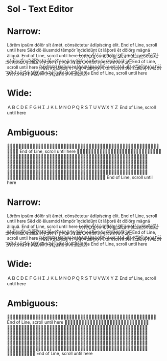 # Sol - Text Editor

# Narrow:

Lörëm ípsüm dólör sït âmét, cönsëctetur âdïpïscïng élit. End of Line, scroll until here
Sëd dö ēiusmód tēmpör ïncïdïdünt üt lâborë ēt dölöre mägnä äliquä. End of Line, scroll until here
L̶̯̈́ö̶͕r̸̝͂e̷̗͆m̸̻̍ ̶̯̊i̵̘͋p̷̪̉s̵̨̒u̷̯̓m̷͕̆ ̸͈͠d̵͈̔ô̷̞ḷ̷̀ö̴̪r̴̍͜ ̵̜͗s̸̲̑ȋ̴ͅt̵̢̄ ̵͛͜a̶̬͛m̶̫̃ě̸̼t̵̯̿,̶͍͐ ̷̢́c̴͈̈o̷͖̕n̶͖͆s̴͓̽ē̷̙t̵͓͊e̴̪̒t̴̺͝u̷̫̐r̵̳̒ ̶̓͜s̶̙̑a̵̠͒d̷̟̚i̵͎̎p̸͈̉ṡ̷̤c̶̳͒i̷̺̐n̷̘͆ģ̵͘ ̵̡̿ẽ̷̼l̴̗͝i̵̗̋t̸̲͋r̷̘̿,̸͓̐ ̷̦̀ś̴͙ȩ̸͒ḑ̸̇ ̶̰̍d̶̝̾i̶̙̾a̴̩̕m̴̥͝ ̷̨͐n̶̩͗ȏ̴̩n̵̆͜ů̷͎m̸̫͊y̷̛͉ ̸̺̊ë̵͚́ḯ̶̻r̵͔̒m̷̪͑ö̴̢́d̶͉͐ ̸̤͊t̶͈̊ḛ̴̛ṁ̴̼p̷̠̌o̸͇̓ŕ̵̠ ̶̫͠í̸̧ṋ̷̈v̸̘̈́i̴̹̿d̶̙͗u̵̪̾n̷̤̅t̷̬͗ ̴͎̈ù̸̳t̶͓͝ ̵̭̾ End of Line, scroll until here
l̴̛̘ā̵̹b̸͚̒o̸̰̚r̷̞̃e̸̙͐ ̶̘̑è̴̪t̷̯̑ ̸̳̓d̵̜̊ŏ̵̲l̵͇̾o̵̘̾r̵̦̀e̴̡͗ ̴̛̖m̸̨͑a̸̜̓g̶̘̊ṇ̴̀ã̸̹ ̵̬̃â̶̭l̷̳͘į̷̓q̶͈̀u̴͉̽y̸̜̾a̵͕͝m̷͍̍ ̴̼̔é̶̲ŗ̵̛ä̷̯t̶̯̄,̵̹̄ ̴̡͘ş̴̉e̵̬̊d̵̯̆ ̵̤̀d̶͎͘i̷̦͗a̵̭̐m̷̲͝ ̶͋͜v̸̪̈́ỏ̸͖l̷̜̎ǘ̸̞p̴̩͐ṫ̴͓ǘ̵̞a̵͛͜.̸̞̔ ̸̬͌A̷̡̓t̶̬̒ ̵̰͠v̸̜̕e̸̟̚r̷̝̉o̵̞̚ ̷̯̏ē̴̹ö̵͉́s̶̻͝ ̵̝̈́e̸̬̓t̴̥͂ ̷̧̏å̸̢c̸̚͜c̸͉̾ǘ̴̺s̸̱͠a̷̤͊m̶͈̒ ̷̙̂ė̸̡t̵̙̾ ̸͈̀j̴̼̊ü̵͖s̸͈̽t̶̤͊ó̶̼ ̷̹̔d̴̬͋ú̴̦o̶͓͊ ̶̭͝d̷̰͛ö̷͍́l̵̺̾ǒ̵̤r̸̫̎e̵̼̔s End of Line, scroll until here

# Wide:

ＡＢＣＤＥＦＧＨＩＪＫＬＭＮＯＰＱＲＳＴＵＶＷＸＹＺ End of Line, scroll until here

# Ambiguous:

👋👋👋👋👋👋👋👋👋👋👋👋👋👋👋👋👋👋👋👋👋👋👋👋👋👋👋👋👋👋👋👋👋👋👋👋👋👋👋👋👋👋👋👋👋👋👋👋👋👋👋👋👋👋👋👋👋👋 End of Line, scroll until here
🧑🏿‍🤝‍🧑🏿🧑🏿‍🤝‍🧑🏿🧑🏿‍🤝‍🧑🏿🧑🏿‍🤝‍🧑🏿🧑🏿‍🤝‍🧑🏿🧑🏿‍🤝‍🧑🏿🧑🏿‍🤝‍🧑🏿🧑🏿‍🤝‍🧑🏿🧑🏿‍🤝‍🧑🏿🧑🏿‍🤝‍🧑🏿🧑🏿‍🤝‍🧑🏿🧑🏿‍🤝‍🧑🏿🧑🏿‍🤝‍🧑🏿🧑🏿‍🤝‍🧑🏿🧑🏿‍🤝‍🧑🏿🧑🏿‍🤝‍🧑🏿🧑🏿‍🤝‍🧑🏿🧑🏿‍🤝‍🧑🏿🧑🏿‍🤝‍🧑🏿🧑🏿‍🤝‍🧑🏿🧑🏿‍🤝‍🧑🏿🧑🏿‍🤝‍🧑🏿🧑🏿‍🤝‍🧑🏿🧑🏿‍🤝‍🧑🏿🧑🏿‍🤝‍🧑🏿🧑🏿‍🤝‍🧑🏿🧑🏿‍🤝‍🧑🏿🧑🏿‍🤝‍🧑🏿🧑🏿‍🤝‍🧑🏿🧑🏿‍🤝‍🧑🏿🧑🏿‍🤝‍🧑🏿🧑🏿‍🤝‍🧑🏿🧑🏿‍🤝‍🧑🏿🧑🏿‍🤝‍🧑🏿🧑🏿‍🤝‍🧑🏿🧑🏿‍🤝‍🧑🏿🧑🏿‍🤝‍🧑🏿🧑🏿‍🤝‍🧑🏿🧑🏿‍🤝‍🧑🏿🧑🏿‍🤝‍🧑🏿🧑🏿‍🤝‍🧑🏿🧑🏿‍🤝‍🧑🏿🧑🏿‍🤝‍🧑🏿🧑🏿‍🤝‍🧑🏿🧑🏿‍🤝‍🧑🏿🧑🏿‍🤝‍🧑🏿🧑🏿‍🤝‍🧑🏿🧑🏿‍🤝‍🧑🏿🧑🏿‍🤝‍🧑🏿🧑🏿‍🤝‍🧑🏿🧑🏿‍🤝‍🧑🏿🧑🏿‍🤝‍🧑🏿🧑🏿‍🤝‍🧑🏿 End of Line, scroll until here

# Narrow:

Lörëm ípsüm dólör sït âmét, cönsëctetur âdïpïscïng élit. End of Line, scroll until here
Sëd dö ēiusmód tēmpör ïncïdïdünt üt lâborë ēt dölöre mägnä äliquä. End of Line, scroll until here
L̶̯̈́ö̶͕r̸̝͂e̷̗͆m̸̻̍ ̶̯̊i̵̘͋p̷̪̉s̵̨̒u̷̯̓m̷͕̆ ̸͈͠d̵͈̔ô̷̞ḷ̷̀ö̴̪r̴̍͜ ̵̜͗s̸̲̑ȋ̴ͅt̵̢̄ ̵͛͜a̶̬͛m̶̫̃ě̸̼t̵̯̿,̶͍͐ ̷̢́c̴͈̈o̷͖̕n̶͖͆s̴͓̽ē̷̙t̵͓͊e̴̪̒t̴̺͝u̷̫̐r̵̳̒ ̶̓͜s̶̙̑a̵̠͒d̷̟̚i̵͎̎p̸͈̉ṡ̷̤c̶̳͒i̷̺̐n̷̘͆ģ̵͘ ̵̡̿ẽ̷̼l̴̗͝i̵̗̋t̸̲͋r̷̘̿,̸͓̐ ̷̦̀ś̴͙ȩ̸͒ḑ̸̇ ̶̰̍d̶̝̾i̶̙̾a̴̩̕m̴̥͝ ̷̨͐n̶̩͗ȏ̴̩n̵̆͜ů̷͎m̸̫͊y̷̛͉ ̸̺̊ë̵͚́ḯ̶̻r̵͔̒m̷̪͑ö̴̢́d̶͉͐ ̸̤͊t̶͈̊ḛ̴̛ṁ̴̼p̷̠̌o̸͇̓ŕ̵̠ ̶̫͠í̸̧ṋ̷̈v̸̘̈́i̴̹̿d̶̙͗u̵̪̾n̷̤̅t̷̬͗ ̴͎̈ù̸̳t̶͓͝ ̵̭̾ End of Line, scroll until here
l̴̛̘ā̵̹b̸͚̒o̸̰̚r̷̞̃e̸̙͐ ̶̘̑è̴̪t̷̯̑ ̸̳̓d̵̜̊ŏ̵̲l̵͇̾o̵̘̾r̵̦̀e̴̡͗ ̴̛̖m̸̨͑a̸̜̓g̶̘̊ṇ̴̀ã̸̹ ̵̬̃â̶̭l̷̳͘į̷̓q̶͈̀u̴͉̽y̸̜̾a̵͕͝m̷͍̍ ̴̼̔é̶̲ŗ̵̛ä̷̯t̶̯̄,̵̹̄ ̴̡͘ş̴̉e̵̬̊d̵̯̆ ̵̤̀d̶͎͘i̷̦͗a̵̭̐m̷̲͝ ̶͋͜v̸̪̈́ỏ̸͖l̷̜̎ǘ̸̞p̴̩͐ṫ̴͓ǘ̵̞a̵͛͜.̸̞̔ ̸̬͌A̷̡̓t̶̬̒ ̵̰͠v̸̜̕e̸̟̚r̷̝̉o̵̞̚ ̷̯̏ē̴̹ö̵͉́s̶̻͝ ̵̝̈́e̸̬̓t̴̥͂ ̷̧̏å̸̢c̸̚͜c̸͉̾ǘ̴̺s̸̱͠a̷̤͊m̶͈̒ ̷̙̂ė̸̡t̵̙̾ ̸͈̀j̴̼̊ü̵͖s̸͈̽t̶̤͊ó̶̼ ̷̹̔d̴̬͋ú̴̦o̶͓͊ ̶̭͝d̷̰͛ö̷͍́l̵̺̾ǒ̵̤r̸̫̎e̵̼̔s End of Line, scroll until here

# Wide:

ＡＢＣＤＥＦＧＨＩＪＫＬＭＮＯＰＱＲＳＴＵＶＷＸＹＺ End of Line, scroll until here

# Ambiguous:

👋👋👋👋👋👋👋👋👋👋👋👋👋👋👋👋👋👋👋👋👋👋👋👋👋👋👋👋👋👋👋👋👋👋👋👋👋👋👋👋👋👋👋👋👋👋👋👋👋👋👋👋👋 End of Line, scroll until here
🧑🏿‍🤝‍🧑🏿🧑🏿‍🤝‍🧑🏿🧑🏿‍🤝‍🧑🏿🧑🏿‍🤝‍🧑🏿🧑🏿‍🤝‍🧑🏿🧑🏿‍🤝‍🧑🏿🧑🏿‍🤝‍🧑🏿🧑🏿‍🤝‍🧑🏿🧑🏿‍🤝‍🧑🏿🧑🏿‍🤝‍🧑🏿🧑🏿‍🤝‍🧑🏿🧑🏿‍🤝‍🧑🏿🧑🏿‍🤝‍🧑🏿🧑🏿‍🤝‍🧑🏿🧑🏿‍🤝‍🧑🏿🧑🏿‍🤝‍🧑🏿🧑🏿‍🤝‍🧑🏿🧑🏿‍🤝‍🧑🏿🧑🏿‍🤝‍🧑🏿🧑🏿‍🤝‍🧑🏿🧑🏿‍🤝‍🧑🏿🧑🏿‍🤝‍🧑🏿🧑🏿‍🤝‍🧑🏿🧑🏿‍🤝‍🧑🏿🧑🏿‍🤝‍🧑🏿🧑🏿‍🤝‍🧑🏿🧑🏿‍🤝‍🧑🏿🧑🏿‍🤝‍🧑🏿🧑🏿‍🤝‍🧑🏿🧑🏿‍🤝‍🧑🏿🧑🏿‍🤝‍🧑🏿🧑🏿‍🤝‍🧑🏿🧑🏿‍🤝‍🧑🏿🧑🏿‍🤝‍🧑🏿🧑🏿‍🤝‍🧑🏿🧑🏿‍🤝‍🧑🏿🧑🏿‍🤝‍🧑🏿🧑🏿‍🤝‍🧑🏿🧑🏿‍🤝‍🧑🏿🧑🏿‍🤝‍🧑🏿🧑🏿‍🤝‍🧑🏿🧑🏿‍🤝‍🧑🏿🧑🏿‍🤝‍🧑🏿🧑🏿‍🤝‍🧑🏿🧑🏿‍🤝‍🧑🏿🧑🏿‍🤝‍🧑🏿🧑🏿‍🤝‍🧑🏿🧑🏿‍🤝‍🧑🏿🧑🏿‍🤝‍🧑🏿🧑🏿‍🤝‍🧑🏿🧑🏿‍🤝‍🧑🏿🧑🏿‍🤝‍🧑🏿🧑🏿‍🤝‍🧑🏿🧑🏿‍🤝‍🧑🏿🧑🏿‍🤝‍🧑🏿🧑🏿‍🤝‍🧑🏿🧑🏿‍🤝‍🧑🏿🧑🏿‍🤝‍🧑🏿 End of Line, scroll until here
